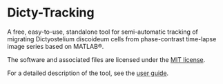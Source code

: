# Dicty-Tracking
A free, easy-to-use, standalone tool for semi-automatic tracking of migrating Dictyostelium discoideum cells from phase-contrast time-lapse image series based on MATLAB®.

The software and associated files are licensed under the [MIT license](LICENSE).

For a detailed description of the tool, see the [user guide](Dicty-Tracking-User-Guide.pdf).
